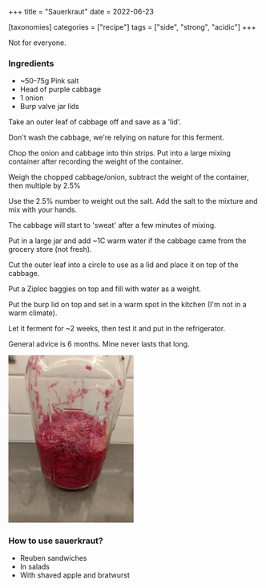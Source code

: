 +++
title = "Sauerkraut"
date = 2022-06-23

[taxonomies]
categories = ["recipe"]
tags = ["side", "strong", "acidic"]
+++

Not for everyone.

<!-- more -->

### Ingredients

- ~50-75g Pink salt
- Head of purple cabbage
- 1 onion
- Burp valve jar lids

Take an outer leaf of cabbage off and save as a 'lid'.

Don't wash the cabbage, we're relying on nature for this ferment.

Chop the onion and cabbage into thin strips.
Put into a large mixing container after recording the weight of the container.

Weigh the chopped cabbage/onion, subtract the weight of the container, then multiple by 2.5%

Use the 2.5% number to weight out the salt. Add the salt to the mixture and mix with your hands.

The cabbage will start to 'sweat' after a few minutes of mixing.

Put in a large jar and add ~1C warm water if the cabbage came from the grocery store (not fresh).

Cut the outer leaf into a circle to use as a lid and place it on top of the cabbage.

Put a Ziploc baggies on top and fill with water as a weight.

Put the burp lid on top and set in a warm spot in the kitchen (I'm not in a warm climate).

Let it ferment for ~2 weeks, then test it and put in the refrigerator. 

General advice is 6 months. Mine never lasts that long.



<img src="purple.jpg" alt="kraut jar" width=250>

### How to use sauerkraut?

- Reuben sandwiches
- In salads
- With shaved apple and bratwurst
